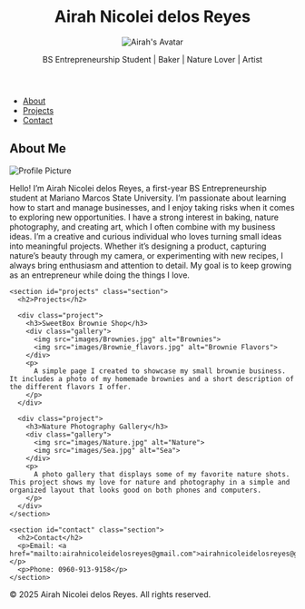 
<html lang="en">
<head>
  <meta charset="UTF-8" />
  <meta name="viewport" content="width=device-width, initial-scale=1.0"/>
  <link rel="stylesheet" href="style.css"/>
</head>
<body>

  <header>
    <div class="header-content">
        <h1>Airah Nicolei delos Reyes</h1>
                  <img src="images/avatar.jpg" alt="Airah's Avatar" class="avatar-header">
        <div>
          <p class="tagline">BS Entrepreneurship Student | Baker | Nature Lover | Artist</p>
      </div>
    </div>
  </header>

  <nav>
    <ul>
      <li><a href="#about">About</a></li>
      <li><a href="#projects">Projects</a></li>
      <li><a href="#contact">Contact</a></li>
    </ul>
  </nav>

  <main>
    <section id="about" class="section">
      <h2>About Me</h2>
      <img src="images/Avatar.jpg" alt="Profile Picture" class="profile-img">
      <p>
        Hello! I’m Airah Nicolei delos Reyes, a first-year BS Entrepreneurship student at Mariano Marcos State University. 
        I’m passionate about learning how to start and manage businesses, and I enjoy taking risks when it comes to exploring new opportunities. 
        I have a strong interest in baking, nature photography, and creating art, which I often combine with my business ideas. 
        I’m a creative and curious individual who loves turning small ideas into meaningful projects. 
        Whether it’s designing a product, capturing nature’s beauty through my camera, or experimenting with new recipes, I always bring enthusiasm and attention to detail. 
        My goal is to keep growing as an entrepreneur while doing the things I love.
      </p>
    </section>

    <section id="projects" class="section">
      <h2>Projects</h2>

      <div class="project">
        <h3>SweetBox Brownie Shop</h3>
        <div class="gallery">
          <img src="images/Brownies.jpg" alt="Brownies">
          <img src="images/Brownie_flavors.jpg" alt="Brownie Flavors">
        </div>
        <p>
          A simple page I created to showcase my small brownie business. It includes a photo of my homemade brownies and a short description of the different flavors I offer.
        </p>
      </div>

      <div class="project">
        <h3>Nature Photography Gallery</h3>
        <div class="gallery">
          <img src="images/Nature.jpg" alt="Nature">
          <img src="images/Sea.jpg" alt="Sea">
        </div>
        <p>
          A photo gallery that displays some of my favorite nature shots. This project shows my love for nature and photography in a simple and organized layout that looks good on both phones and computers.
        </p>
      </div>
    </section>

    <section id="contact" class="section">
      <h2>Contact</h2>
      <p>Email: <a href="mailto:airahnicoleidelosreyes@gmail.com">airahnicoleidelosreyes@gmail.com</a></p>
      <p>Phone: 0960-913-9158</p>
    </section>
  </main>

  <footer>
    <p>&copy; 2025 Airah Nicolei delos Reyes. All rights reserved.</p>
  </footer>

</body>
</html>
